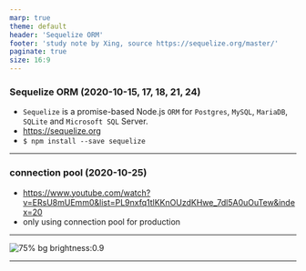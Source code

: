 ```yaml
---
marp: true
theme: default
header: 'Sequelize ORM'
footer: 'study note by Xing, source https://sequelize.org/master/'
paginate: true
size: 16:9
---
```


### Sequelize ORM (2020-10-15, 17, 18, 21, 24)

- `Sequelize` is a promise-based Node.js `ORM` for `Postgres`, `MySQL`, `MariaDB`, `SQLite` and `Microsoft SQL` Server.
- https://sequelize.org
- `$ npm install --save sequelize`

---

### connection pool (2020-10-25)

- https://www.youtube.com/watch?v=ERsU8mUEmm0&list=PL9nxfq1tlKKnOUzdKHwe_7dl5A0uOuTew&index=20
- only using connection pool for production

---

![75% bg brightness:0.9](pool.png)

---
